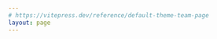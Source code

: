 ```yaml
---
# https://vitepress.dev/reference/default-theme-team-page
layout: page
---
```

<script setup>
import {
  VPTeamPage,
  VPTeamPageTitle,
  VPTeamMembers,
  VPTeamPageSection
} from 'vitepress/theme'

const frontMembers = [
  {
    avatar: 'https://github.com/takuron1996.png',
    name: 'Snorlax',
    title: 'Developer',
    links: [
      { icon: 'github', link: 'https://github.com/takuron1996' },
    ]
  },
  {
    avatar: 'https://github.com/kohama-t.png',
    name: 'kohama-t',
    title: 'Developer',
    links: [
      { icon: 'github', link: 'https://github.com/kohama-t' },
    ]
  }
]
const backMembers = [
  {
    avatar: 'https://github.com/furutahidehiko.png',
    name: 'furutahidehiko',
    title: 'Developer',
    links: [
      { icon: 'github', link: 'https://github.com/furutahidehiko' },
    ]
  },
  {
    avatar: 'https://github.com/araikansen.png',
    name: 'araikansen',
    title: 'Developer',
    links: [
      { icon: 'github', link: 'https://github.com/araikansen' },
    ]
  },
  {
    avatar: 'https://github.com/masayakawanishi1994.png',
    name: 'masayakawanishi1994',
    title: 'Developer',
    links: [
      { icon: 'github', link: 'https://github.com/masayakawanishi1994' },
    ]
  }
]
const infraMembers = [
  {
    avatar: 'https://github.com/watame.png',
    name: 'watame',
    title: 'Developer',
    links: [
      { icon: 'github', link: 'https://github.com/watame' },
    ]
  },
    {
    avatar: 'https://github.com/muroshima.png',
    name: 'muroshima',
    title: 'Developer',
    links: [
      { icon: 'github', link: 'https://github.com/muroshima' },
    ]
  },
  {
    avatar: 'https://github.com/shottt.png',
    name: 'shottt',
    title: 'Developer',
    links: [
      { icon: 'github', link: 'https://github.com/shottt' },
    ]
  },
  {
    avatar: 'https://github.com/atsushiL.png',
    name: 'atsushiL',
    title: 'Developer',
    links: [
      { icon: 'github', link: 'https://github.com/atsushiL' },
    ]
  }
]
</script>


<VPTeamPage>
    <VPTeamPageTitle>
        <template #title>
            メンバー
        </template>
        <template #lead>
            開発メンバー
        </template>
    </VPTeamPageTitle>
    <VPTeamPageSection>
        <template #title>フロントエンド</template>
        <template #lead>このプロジェクトのフロントエンドチーム</template>
        <template #members>
            <VPTeamMembers :members="frontMembers"/>
        </template>
    </VPTeamPageSection>
    <VPTeamPageSection>
        <template #title>バックエンド</template>
        <template #lead>このプロジェクトのバックエンドチーム</template>
        <template #members>
            <VPTeamMembers :members="backMembers"/>
        </template>
    </VPTeamPageSection>
    <VPTeamPageSection>
        <template #title>インフラ</template>
        <template #lead>このプロジェクトのインフラチーム</template>
        <template #members>
            <VPTeamMembers :members="infraMembers"/>
        </template>
    </VPTeamPageSection>
</VPTeamPage>

